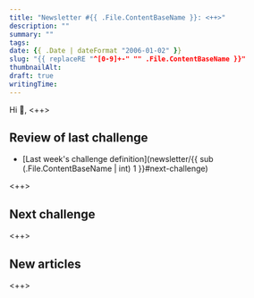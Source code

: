 ```yaml
---
title: "Newsletter #{{ .File.ContentBaseName }}: <++>"
description: ""
summary: ""
tags:
date: {{ .Date | dateFormat "2006-01-02" }}
slug: "{{ replaceRE "^[0-9]+-" "" .File.ContentBaseName }}"
thumbnailAlt:
draft: true
writingTime:
---
```


Hi :slightly_smiling_face:,
<++>

## Review of last challenge

- [Last week's challenge definition](newsletter/{{ sub (.File.ContentBaseName | int) 1 }}#next-challenge)

<++>

## Next challenge

<++>

## New articles

<++>

